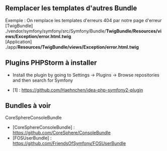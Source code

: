 
##  Remplacer les templates d'autres Bundle

Exemple : On remplace les templates d'erreurs 404 par notre page d'erreur<br>
[TwigBundle]    ./vendor/symfony/symfony/src/Symfony/Bundle/<b>TwigBundle/Resources/views/Exception/error.html.twig</b><br>
[Application]   ./app/<b>Resources/TwigBundle/views/Exception/error.html.twig</b><br>

## Plugins PHPStorm à installer

* Install the plugin by going to Settings -> Plugins -> Browse repositories and then search for Symfony
- [1] : https://github.com/Haehnchen/idea-php-symfony2-plugin

## Bundles à voir

CoreSphereConsoleBundle

- [CoreSphereConsoleBundle] : https://github.com/CoreSphere/ConsoleBundle
- [FOSUserBundle]           : https://github.com/FriendsOfSymfony/FOSUserBundle
